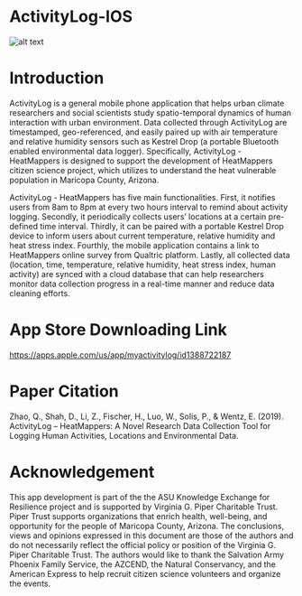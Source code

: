 # ActivityLog-IOS


![alt text](https://github.com/Ziqi-Li/ActivityLog-IOS/blob/master/Images/Bitmap.png)

# Introduction
ActivityLog is a general mobile phone application that helps urban climate researchers and social scientists study spatio-temporal dynamics of human interaction with urban environment. Data collected through ActivityLog are timestamped, geo-referenced, and easily paired up with air temperature and relative humidity sensors such as Kestrel Drop (a portable Bluetooth enabled environmental data logger). Specifically, ActivityLog - HeatMappers is designed to support the development of HeatMappers citizen science project, which utilizes to understand the heat vulnerable population in Maricopa County, Arizona. 

ActivityLog - HeatMappers has five main functionalities. First, it notifies users from 8am to 8pm at every two hours interval to remind about activity logging. Secondly, it periodically collects users’ locations at a certain pre-defined time interval. Thirdly, it can be paired with a portable Kestrel Drop device to inform users about current temperature, relative humidity and heat stress index. Fourthly, the mobile application contains a link to HeatMappers online survey from Qualtric platform. Lastly, all collected data (location, time, temperature, relative humidity, heat stress index, human activity) are synced with a cloud database that can help researchers monitor data collection progress in a real-time manner and reduce data cleaning efforts. 

# App Store Downloading Link
https://apps.apple.com/us/app/myactivitylog/id1388722187

# Paper Citation
Zhao, Q., Shah, D., Li, Z., Fischer, H., Luo, W., Solis, P., & Wentz, E. (2019). ActivityLog – HeatMappers: A Novel Research Data Collection Tool for Logging Human Activities, Locations and Environmental Data. 

# Acknowledgement
This app development is part of the the ASU Knowledge Exchange for Resilience project and is supported by Virginia G. Piper Charitable Trust. Piper Trust supports organizations that enrich health, well-being, and opportunity for the people of Maricopa County, Arizona. The conclusions, views and opinions expressed in this document are those of the authors and do not necessarily reflect the official policy or position of the Virginia G. Piper Charitable Trust. The authors would like to thank the Salvation Army Phoenix Family Service, the AZCEND, the Natural Conservancy, and the American Express to help recruit citizen science volunteers and organize the events. 
